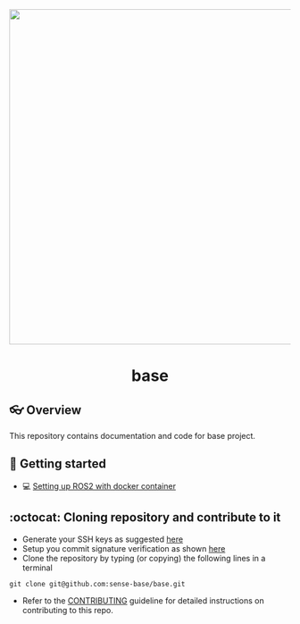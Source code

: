 <div style="text-align: center;" align="center">
  <img src="docs/figs/.svg" alt="" width="600"/>
  <h1> base </h1>
</div>

## :eyeglasses: Overview
This repository contains documentation and code for base project. 

## :school_satchel: Getting started
* :computer: [Setting up ROS2 with docker container](docs/docker/README.md)

## :octocat: Cloning repository and contribute to it
* Generate your SSH keys as suggested [here](https://docs.github.com/en/github/authenticating-to-github/generating-a-new-ssh-key-and-adding-it-to-the-ssh-agent)
* Setup you commit signature verification as shown [here](https://docs.github.com/en/authentication/managing-commit-signature-verification/about-commit-signature-verification#ssh-commit-signature-verification)
* Clone the repository by typing (or copying) the following lines in a terminal
```
git clone git@github.com:sense-base/base.git
```
* Refer to the [CONTRIBUTING](CONTRIBUTING.md) guideline for detailed instructions on contributing to this repo.
